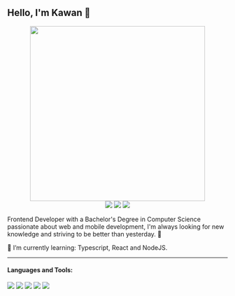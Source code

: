 ## Hello, I'm Kawan :vulcan_salute:

<p align="center">
	<img src="https://media.giphy.com/media/yBvndlpq8aCvS/giphy.gif" width="400"/>
	<br/>
	<a href="mailto:kawan-silva@outlook.com">
	<img src="https://img.shields.io/badge/Outlook-0078D4?style=flat-square&logo=microsoft-outlook"/></a>
	<a href="https://api.whatsapp.com/send?phone=55+11+973714951&text=Hello!">
	<img src="https://img.shields.io/badge/Whatsapp-25D366?style=flat-square&logo=whatsapp&logoColor=white"/></a>
	<a href="https://www.linkedin.com/in/kawansilva">
	<img src="https://img.shields.io/badge/Linkedin-0A66C2?style=flat-square&logo=linkedin"/></a>
</p>

Frontend Developer with a Bachelor's Degree in Computer Science passionate about web and mobile development, I'm always looking for new knowledge and striving to be better than yesterday. 🚀 

🌱 I’m currently learning: Typescript, React and NodeJS.

<hr>


#### Languages and Tools:
<img src="https://img.shields.io/badge/React-61DAFB?style=for-the-badge&logo=react&logoColor=61DAFB&color=848484"/>
<img src="https://img.shields.io/badge/Typescript-61DAFB?style=for-the-badge&logo=typescript&logoColor=fff&color=3178C6"/>
<img src="https://img.shields.io/badge/javascript-61DAFB?style=for-the-badge&logo=javascript&logoColor=000&color=F7DF1E"/>
<img src="https://img.shields.io/badge/node.js-61DAFB?style=for-the-badge&logo=node.js&logoColor=fff&color=339933"/>

<img src="https://github-readme-stats.vercel.app/api?username=kwan13"/>

